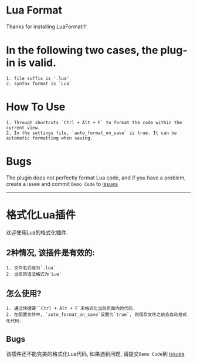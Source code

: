# Lua Format

Thanks for installing LuaFormat!!!

# In the following two cases, the plug-in is valid.
    1. file suffix is '.lua'
    2. syntax format is `Lua`

# How To Use
    1. Through shortcuts `Ctrl + Alt + F` to format the code within the current view.
    2. In the settings file, `auto_format_on_save` is true. It can be automatic formatting when saving.

# Bugs

The plugin does not perfectly format Lua code, and if you have a problem, create a issee and commit `Demo Code` to [issues](https://github.com/FloydaGithub/LuaFormat/issues)

--------------------------------------------------------------------------------
# 格式化Lua插件

欢迎使用Lua的格式化插件.

## 2种情况, 该插件是有效的:
    1. 文件名后缀为`.lua`
    2. 当前的语法格式为`Lua`

## 怎么使用?
    1. 通过快捷键``Ctrl + Alt + F`来格式化当前页面内的代码.
    2. 在配置文件中, `auto_format_on_save`设置为`true`, 则保存文件之前会自动格式化代码.

## Bugs

该插件还不能完美的格式化Lua代码, 如果遇到问题, 请提交`Demo Code`到 [issues](https://github.com/FloydaGithub/LuaFormat/issues)
